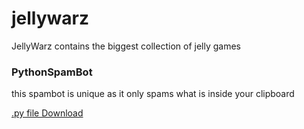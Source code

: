 # jellywarz
<p>JellyWarz contains the biggest collection of jelly games</p>
<h3>PythonSpamBot</h3>
<p>this spambot is unique as it only spams what is inside your clipboard</p>
<a href="https://github.com/pycommunity30/pycommunity/blob/master/cool%20-%20Copy.py">.py file Download</a>

